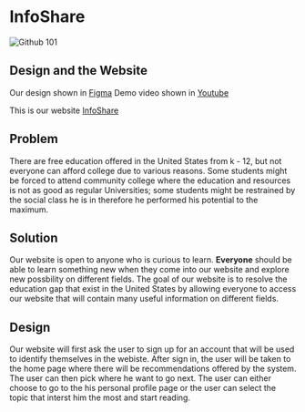# InfoShare
![Github 101](https://user-images.githubusercontent.com/88296782/184467289-7b7b0f3e-cba6-46da-8344-ad645e62da8a.png)

## Design and the Website
Our design shown in [Figma](https://www.figma.com/file/4d9zhQbI47duD4FHCY2iJN/August-12-14-Hackathon?node-id=0%3A1)
Demo video shown in [Youtube](https://youtu.be/PQf0_v_qKDc)

This is our website [InfoShare](https://augusthackathon2022-9py1ox1yc-sciencepotato.vercel.app/)
## Problem
There are free education offered in the United States from k - 12, but not everyone can afford college due to various reasons. Some students might be forced to attend community college where the education and resources is not as good as regular Universities; some students might be restrained by the social class he is in therefore he performed his potential to the maximum.  

## Solution
Our website is open to anyone who is curious to learn. **Everyone** should be able to learn something new when they come into our website and explore new possbility on different fields. The goal of our website is to resolve the education gap that exist in the United States by allowing everyone to access our website that will contain many useful information on different fields.

## Design 
Our website will first ask the user to sign up for an account that will be used to identify themselves in the webiste. After sign in, the user will be taken to the home page where there will be recommendations offered by the system. The user can then pick where he want to go next. The user can either choose to go to the his personal profile page or the user can select the topic that interst him the most and start reading. 
